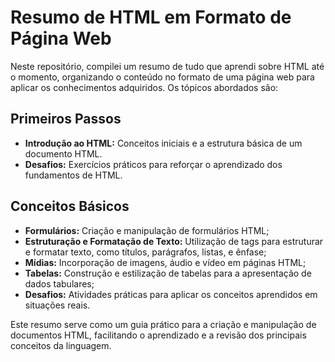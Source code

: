 # Resumo de HTML em Formato de Página Web

Neste repositório, compilei um resumo de tudo que aprendi sobre HTML até o momento, organizando o conteúdo no formato de uma página web para aplicar os conhecimentos adquiridos. Os tópicos abordados são:

## Primeiros Passos
- **Introdução ao HTML:** Conceitos iniciais e a estrutura básica de um documento HTML.
- **Desafios:** Exercícios práticos para reforçar o aprendizado dos fundamentos de HTML.

## Conceitos Básicos
- **Formulários:** Criação e manipulação de formulários HTML;
- **Estruturação e Formatação de Texto:** Utilização de tags para estruturar e formatar texto, como títulos, parágrafos, listas, e ênfase;
- **Mídias:** Incorporação de imagens, áudio e vídeo em páginas HTML;
- **Tabelas:** Construção e estilização de tabelas para a apresentação de dados tabulares;
- **Desafios:** Atividades práticas para aplicar os conceitos aprendidos em situações reais.

Este resumo serve como um guia prático para a criação e manipulação de documentos HTML, facilitando o aprendizado e a revisão dos principais conceitos da linguagem.





